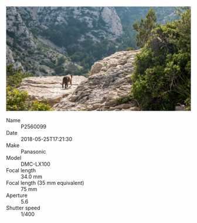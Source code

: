 [![P2560099](/photos/hd/P2560099.jpg)](/photos/full/P2560099.jpg?raw=true)

<dl>
  <dt>Name</dt>
  <dd>P2560099</dd>
  <dt>Date</dt>
  <dd>2018-05-25T17:21:30</dd>
  <dt>Make</dt>
  <dd>Panasonic</dd>
  <dt>Model</dt>
  <dd>DMC-LX100</dd>
  <dt>Focal length</dt>
  <dd>34.0 mm</dd>
  <dt>Focal length (35 mm equivalent)</dt>
  <dd>75 mm</dd>
  <dt>Aperture</dt>
  <dd>5.6</dd>
  <dt>Shutter speed</dt>
  <dd>1/400</dd>
</dl>
